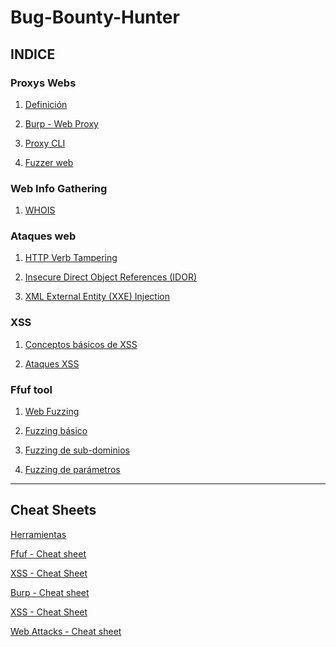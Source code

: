 # Bug-Bounty-Hunter

## **INDICE**

### Proxys Webs
1. [Definición](https://github.com/Tony-Sec/Bug-Bounty-Hunter/blob/main/Proxys%20web/1.Definici%C3%B3n.md)

2. [Burp - Web Proxy](https://github.com/Tony-Sec/Bug-Bounty-Hunter/blob/main/Proxys%20web/2.Burp%20-%20Web%20Proxy.md)

3. [Proxy CLI](https://github.com/Tony-Sec/Bug-Bounty-Hunter/blob/main/Proxys%20web/3.Proxy%20CLI.md)

4. [Fuzzer web](https://github.com/Tony-Sec/Bug-Bounty-Hunter/blob/main/Proxys%20web/4.Fuzzer%20web.md)

### Web Info Gathering
1. [WHOIS](https://github.com/Tony-Sec/Bug-Bounty-Hunter/blob/main/Web%20Info%20Gathering/WHOIS.md)



### Ataques web
1. [HTTP Verb Tampering](https://github.com/Tony-Sec/Bug-Bounty-Hunter/blob/main/Ataques%20web/1.HTTP%20Verb%20Tampering.md)

2. [Insecure Direct Object References (IDOR)](https://github.com/Tony-Sec/Bug-Bounty-Hunter/blob/main/Ataques%20web/2.Insecure%20Direct%20Object%20References%20(IDOR).md)

3. [XML External Entity (XXE) Injection](https://github.com/Tony-Sec/Bug-Bounty-Hunter/blob/main/Ataques%20web/3.XML%20External%20Entity%20(XXE)%20Injection.md)

### XSS
1. [Conceptos básicos de XSS](https://github.com/Tony-Sec/Bug-Bounty-Hunter/blob/main/XSS/1.Conceptos%20b%C3%A1sicos%20de%20XSS.md)

2. [Ataques XSS](https://github.com/Tony-Sec/Bug-Bounty-Hunter/blob/main/XSS/2.Ataques%20XSS.md)

### Ffuf tool
1. [Web Fuzzing](https://github.com/Tony-Sec/Bug-Bounty-Hunter/blob/main/Ffuf/1.Web%20Fuzzing.md)

2. [Fuzzing básico](https://github.com/Tony-Sec/Bug-Bounty-Hunter/blob/main/Ffuf/2.Fuzzing%20b%C3%A1sico.md)

3. [Fuzzing de sub-dominios](https://github.com/Tony-Sec/Bug-Bounty-Hunter/blob/main/Ffuf/3.Fuzzing%20de%20sub-dominios.md)

4. [Fuzzing de parámetros](https://github.com/Tony-Sec/Bug-Bounty-Hunter/blob/main/Ffuf/4.Fuzzing%20de%20par%C3%A1metros.md)


 ------
## **Cheat Sheets**

[Herramientas](https://github.com/Tony-Sec/Bug-Bounty-Hunter/blob/main/Herramientas.md)

[Ffuf - Cheat sheet](https://github.com/Tony-Sec/Bug-Bounty-Hunter/blob/main/Ffuf/Ffuf%20-%20Cheat%20sheet.md)

[XSS - Cheat Sheet](https://github.com/Tony-Sec/Bug-Bounty-Hunter/blob/main/XSS/XSS%20-%20Cheat%20Sheet.md)

[Burp - Cheat sheet](https://github.com/Tony-Sec/Bug-Bounty-Hunter/blob/main/Proxys%20web/Burp%20-%20Cheat%20sheet.md)

[XSS - Cheat Sheet](https://github.com/Tony-Sec/Bug-Bounty-Hunter/blob/main/XSS/XSS%20-%20Cheat%20Sheet.md)

[Web Attacks - Cheat sheet](https://github.com/Tony-Sec/Bug-Bounty-Hunter/blob/main/Ataques%20web/Web%20Attacks%20-%20Cheat%20sheet.md)